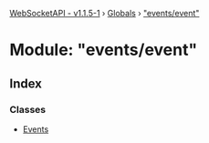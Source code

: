 [WebSocketAPI - v1.1.5-1](../README.md) › [Globals](../globals.md) › ["events/event"](_events_event_.md)

# Module: "events/event"

## Index

### Classes

* [Events](../classes/_events_event_.events.md)

